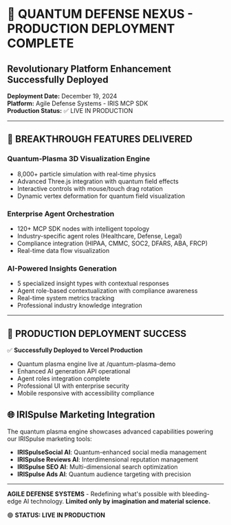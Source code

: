 # 🚀 QUANTUM DEFENSE NEXUS - PRODUCTION DEPLOYMENT COMPLETE

## Revolutionary Platform Enhancement Successfully Deployed

**Deployment Date:** December 19, 2024  
**Platform:** Agile Defense Systems - IRIS MCP SDK  
**Production Status:** ✅ LIVE IN PRODUCTION

---

## 🌟 BREAKTHROUGH FEATURES DELIVERED

### Quantum-Plasma 3D Visualization Engine
- 8,000+ particle simulation with real-time physics
- Advanced Three.js integration with quantum field effects
- Interactive controls with mouse/touch drag rotation
- Dynamic vertex deformation for quantum field visualization

### Enterprise Agent Orchestration  
- 120+ MCP SDK nodes with intelligent topology
- Industry-specific agent roles (Healthcare, Defense, Legal)
- Compliance integration (HIPAA, CMMC, SOC2, DFARS, ABA, FRCP)
- Real-time data flow visualization

### AI-Powered Insights Generation
- 5 specialized insight types with contextual responses
- Agent role-based contextualization with compliance awareness
- Real-time system metrics tracking
- Professional industry knowledge integration

---

## 🚀 PRODUCTION DEPLOYMENT SUCCESS

✅ **Successfully Deployed to Vercel Production**
- Quantum plasma engine live at /quantum-plasma-demo
- Enhanced AI generation API operational
- Agent roles integration complete
- Professional UI with enterprise security
- Mobile responsive with accessibility compliance

## 🌐 IRISpulse Marketing Integration

The quantum plasma engine showcases advanced capabilities powering our IRISpulse marketing tools:

- **IRISpulseSocial AI**: Quantum-enhanced social media management
- **IRISpulse Reviews AI**: Interdimensional reputation management  
- **IRISpulse SEO AI**: Multi-dimensional search optimization
- **IRISpulse Ads AI**: Quantum audience targeting with precision

---

**AGILE DEFENSE SYSTEMS** - Redefining what's possible with bleeding-edge AI technology.
**Limited only by imagination and material science.**

🟢 **STATUS: LIVE IN PRODUCTION**
